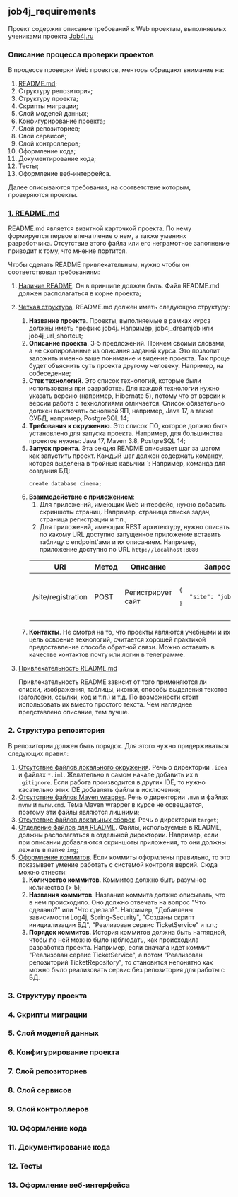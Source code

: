 ## job4j_requirements
Проект содержит описание требований к Web проектам, выполняемых учениками проекта [Job4j.ru](https://job4j.ru/)

### Описание процесса проверки проектов

В процессе проверки Web проектов, менторы обращают внимание на:

1. [README.md](#1-readmemdreadme);
2. Структуру репозитория;
3. Структуру проекта;
4. Скрипты миграции;
5. Слой моделей данных;
6. Конфигурирование проекта;
7. Слой репозиториев;
8. Слой сервисов;
9. Слой контроллеров;
10. Оформление кода;
11. Документирование кода;
12. Тесты;
13. Оформление веб-интерфейса.

Далее описываются требования, на соответствие которым, проверяются проекты.

### [1. README.md](README)

README.md является визитной карточкой проекта. По нему формируется первое впечатление о нем, а также умениях разработчика. Отсутствие этого файла или его
неграмотное заполнение приводит к тому, что мнение портится. 

Чтобы сделать README привлекательным, нужно чтобы он соответствовал требованиям:
1. <u>Наличие README</u>. Он в принципе должен быть. Файл README.md должен располагаться в корне проекта;
2. <u>Четкая структура</u>. README.md должен иметь следующую структуру:
   1. <b>Название проекта</b>. Проекты, выполняемые в рамках курса должны иметь префикс job4j. Например, job4j_dreamjob или job4j_url_shortcut;
   2. <b>Описание проекта</b>. 3-5 предложений. Причем своими словами, а не скопированные из описания заданий курса. Это позволит
      заложить именно ваше понимание и видение проекта. Так проще будет объяснить суть проекта другому человеку. Например, на собеседение;
   3. **Стек технологий**. Это список технологий, которые были использованы при разработке. Для каждой технологии нужно указать версию 
      (например, Hibernate 5), потому что от версии к версии работа с технологиями отличается. Список обязательно должен выключать
      основной ЯП, например, Java 17, а также СУБД, например, PostgreSQL 14;
   4. **Требования к окружению**. Это список ПО, которое должно быть установлено для запуска проекта.
      Например, для большинства проектов нужны: Java 17, Maven 3.8, PostgreSQL 14;
   5. **Запуск проекта**. Эта секция README описывает шаг за шагом как запустить проект. Каждый шаг должен содержать команду, которая
      выделена в тройные кавычки `: Например, команда для создания БД: 
      ```shell
      create database cinema;
      ``` 
   6. **Взаимодействие с приложением**:
      1. Для приложений, имеющих Web интерфейс, нужно добавить скриншоты страниц. Например, страница списка задач, страница регистрации и т.п.;
      2. Для приложений, имеющих REST архитектуру, нужно описать по какому URL доступно запущенное приложение вставить таблицу с endpoint'ами и их описанием. Например,
         приложение доступно по URL `http://localhost:8080`
        <table>
         <thead>
            <tr><th>URI</th><th>Метод</th><th>Описание</th><th>Запрос</th><th>Ответ</th></tr>
         </thead>
         <tbody>
            <tr>
               <td>/site/registration</td>
               <td>POST</td>
               <td>Регистрирует сайт</td>
               <td>
      <pre>{ 
         "site": "job4j.ru" 
      }</pre>
               </td>
               <td>
               <pre>
      {
         "login": "csdzasd",
         "password: "avbcvxvxc",
         "isRegistered": true
      }
      </pre>
      </td>
            </tr>
         <tbody>
        </table>
   7. **Контакты**. Не смотря на то, что проекты являются учебными и их цель освоение технологий, считается хорошей
      практикой предоставление способа обратной связи. Можно оставить в качестве контактов почту или логин в телеграмме.
3. <u>Привлекательность README.md</u>

   Привлекательность README зависит от того применяются ли списки, изображения, таблицы, иконки, способы выделения текстов
   (заголовки, ссылки, код и т.п.) и т.д. По возможности стоит использовать их вместо простого текста. Чем нагляднее
   представлено описание, тем лучше.
   

### 2. Структура репозитория

В репозитории должен быть порядок. Для этого нужно придерживаться следующих правил:
1. <u>Отсутствие файлов локального окружения</u>. Речь о директории `.idea` и файлах `*.iml`. Желательно в самом
начале добавить их в `.gitignore`. Если работа производится в других IDE, то нужно касательно этих IDE добавлять
файлы в исключения;
2. <u>Отсутствие файлов Maven wrapper</u>. Речь о директории `.mvn` и файлах `mvnw` и `mvnw.cmd`. Тема Maven wrapper в 
курсе не освещается, поэтому эти файлы являются лишними;
3. <u>Отсутствие файлов локальных сборок</u>. Речь о директории `target`;
4. <u>Отделение файлов для README</u>. Файлы, используемые в README, должны располагаться в отдельной директории. Например, если при описании добавляются
скриншоты приложения, то они должны лежать в папке `img`;
5. <u>Оформление коммитов</u>. Если коммиты оформлены правильно, то это показывает умение работать с системой контроля версий. 
Сюда можно отнести:
   1) **Количество коммитов**. Коммитов должно быть разумное количество (> 5);
   2) **Названия коммитов**. Название коммита должно описывать, что в нем происходило. Оно должно отвечать на вопрос
   "Что сделано?" или "Что сделал?". Например, "Добавлены зависимости Log4j, Spring-Security", "Созданы скрипт инициализации БД",
   "Реализован сервис TicketService" и т.п.;
   3) **Порядок коммитов**. История коммитов должна быть наглядной, чтобы по ней можно было наблюдать, как происходила разработка проекта.
   Например, если сначала идет коммит "Реализован сервис TicketService", а потом "Реализован репозиторий TicketRepository", то становится непонятно
   как можно было реализовать сервис без репозитория для работы с БД. 

### 3. Структуру проекта
### 4. Скрипты миграции
### 5. Слой моделей данных
### 6. Конфигурирование проекта
### 7. Слой репозиториев
### 8. Слой сервисов
### 9. Слой контроллеров
### 10. Оформление кода
### 11. Документирование кода
### 12. Тесты
### 13. Оформление веб-интерфейса
 